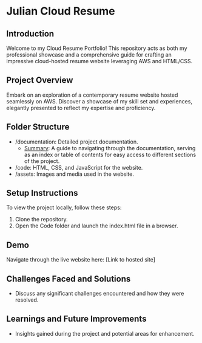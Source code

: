 # Julian Cloud Resume

## Introduction
Welcome to my Cloud Resume Portfolio! This repository acts as both my professional showcase and a comprehensive guide for crafting an impressive cloud-hosted resume website leveraging AWS and HTML/CSS.

## Project Overview
Embark on an exploration of a contemporary resume website hosted seamlessly on AWS. Discover a showcase of my skill set and experiences, elegantly presented to reflect my expertise and proficiency.

## Folder Structure
- /documentation: Detailed project documentation.
    - [Summary](./documentation/summary.md): A guide to navigating through the documentation, serving as an index or table of contents for easy access to different sections of the project.
- /code: HTML, CSS, and JavaScript for the website.
- /assets: Images and media used in the website.

## Setup Instructions
To view the project locally, follow these steps:
1. Clone the repository.
2. Open the Code folder and launch the index.html file in a browser.

## Demo
Navigate through the live website here: [Link to hosted site]

## Challenges Faced and Solutions
- Discuss any significant challenges encountered and how they were resolved.

## Learnings and Future Improvements
- Insights gained during the project and potential areas for enhancement.

